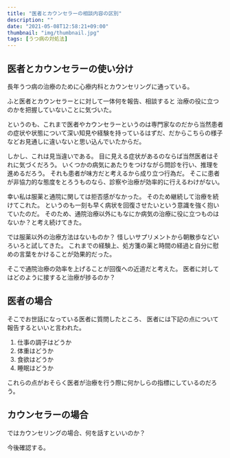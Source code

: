 ```yaml
---
title: "医者とカウンセラーの相談内容の区別"
description: ""
date: "2021-05-08T12:58:21+09:00"
thumbnail: "img/thumbnail.jpg"
tags: [うつ病の対処法]
---
```


## 医者とカウンセラーの使い分け
長年うつ病の治療のために心療内科とカウンセリングに通っている。

ふと医者とカウンセラーとに対して一体何を報告、相談すると
治療の役に立つのかを把握していないことに気づいた。

というのも、これまで医者やカウンセラーというのは専門家なのだから当然患者の症状や状態について深い知見や経験を持っているはずだ、だからこちらの様子などお見通しに違いないと思い込んでいたからだ。

しかし、これは見当違いである。
目に見える症状があるのならば当然医者はそれに気づくだろう。
いくつかの病気にあたりをつけながら問診を行い、推理を進めるだろう。
それも患者が味方だと考えるから成り立つ行為だ。
そこに患者が非協力的な態度をとろうものなら、診察や治療が効率的に行えるわけがない。

幸い私は服薬と通院に関しては拒否感がなかった。
そのため継続して治療を続けてこれた。
というのも一刻も早く病状を回復させたいという意識を強く抱いていたのだ。
そのため、通院治療以外にもなにか病気の治療に役に立つものはないか？と考え続けてきた。

では服薬以外の治療方法はないものか？
怪しいサプリメントから朝散歩などいろいろと試してきた。
これまでの経験上、処方箋の薬と時間の経過と自分に慰めの言葉をかけることが効果的だった。

そこで通院治療の効率を上げることが回復への近道だと考えた。
医者に対してはどのように接すると治療が捗るのか？

## 医者の場合
そこでお世話になっている医者に質問したところ、
医者には下記の点について報告するといいと言われた。

1. 仕事の調子はどうか
2. 体重はどうか
3. 食欲はどうか
4. 睡眠はどうか

これらの点がおそらく医者が治療を行う際に何かしらの指標にしているのだろう。

## カウンセラーの場合
ではカウンセリングの場合、何を話すといいのか？

今後確認する。
